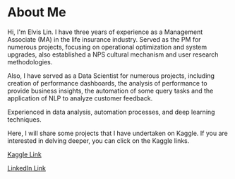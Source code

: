 # About Me
Hi, I'm Elvis Lin. I have three years of experience as a Management Associate (MA) in the life insurance industry. Served as the PM for numerous projects, focusing on operational optimization and system upgrades, also established a NPS cultural mechanism and user research methodologies. 

Also, I have served as a Data Scientist for numerous projects, including creation of performance dashboards, the analysis of performance to provide business insights, the automation of some query tasks and the application of NLP to analyze customer feedback.

Experienced in data analysis, automation processes, and deep learning techniques. 

Here, I will share some projects that I have undertaken on Kaggle. If you are interested in delving deeper, you can click on the Kaggle links.

[Kaggle Link](https://www.kaggle.com/elvisyananlin/code)

[LinkedIn Link](https://www.linkedin.com/in/elvis-lin-yal/)
